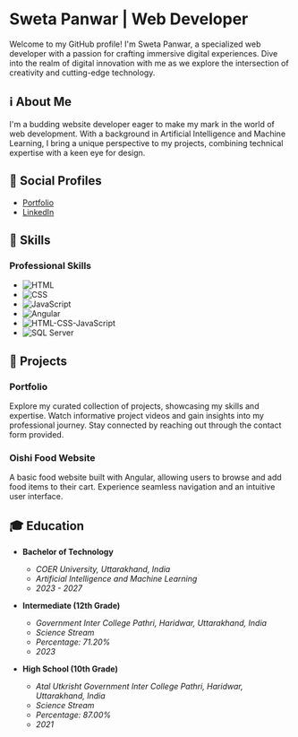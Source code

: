 # Sweta Panwar | Web Developer

Welcome to my GitHub profile! I'm Sweta Panwar, a specialized web developer with a passion for crafting immersive digital experiences. Dive into the realm of digital innovation with me as we explore the intersection of creativity and cutting-edge technology.


## ℹ️ About Me

I'm a budding website developer eager to make my mark in the world of web development. With a background in Artificial Intelligence and Machine Learning, I bring a unique perspective to my projects, combining technical expertise with a keen eye for design.

## 🔗 Social Profiles

- [Portfolio](https://sweta673.github.io/Sweta-Panwar/)
- [LinkedIn](https://www.linkedin.com/in/sweta-panwar-bb7ab8296/)

## 💼 Skills

### Professional Skills

- ![HTML](https://img.shields.io/badge/HTML-60%25-orange)
- ![CSS](https://img.shields.io/badge/CSS-70%25-blue)
- ![JavaScript](https://img.shields.io/badge/JavaScript-65%25-yellow)
- ![Angular](https://img.shields.io/badge/Angular-75%25-red)
- ![HTML-CSS-JavaScript](https://img.shields.io/badge/HTML--CSS--JavaScript-90%25-brightgreen)
- ![SQL Server](https://img.shields.io/badge/SQL%20Server-65%25-lightgrey)

## 🚀 Projects

### Portfolio

Explore my curated collection of projects, showcasing my skills and expertise. Watch informative project videos and gain insights into my professional journey. Stay connected by reaching out through the contact form provided.

### Oishi Food Website

A basic food website built with Angular, allowing users to browse and add food items to their cart. Experience seamless navigation and an intuitive user interface.

## 🎓 Education

- **Bachelor of Technology**
  - *COER University, Uttarakhand, India*
  - *Artificial Intelligence and Machine Learning*
  - *2023 - 2027*

- **Intermediate (12th Grade)**
  - *Government Inter College Pathri, Haridwar, Uttarakhand, India*
  - *Science Stream*
  - *Percentage: 71.20%*
  - *2023*

- **High School (10th Grade)**
  - *Atal Utkrisht Government Inter College Pathri, Haridwar, Uttarakhand, India*
  - *Science Stream*
  - *Percentage: 87.00%*
  - *2021*
